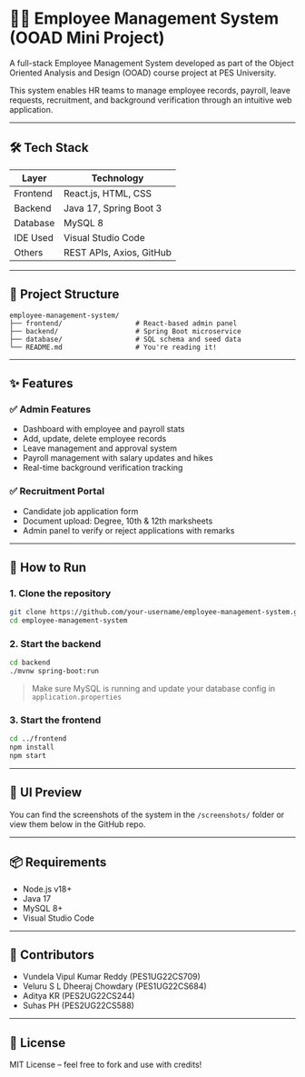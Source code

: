 
# 🧑‍💼 Employee Management System (OOAD Mini Project)

A full-stack Employee Management System developed as part of the Object Oriented Analysis and Design (OOAD) course project at PES University.

This system enables HR teams to manage employee records, payroll, leave requests, recruitment, and background verification through an intuitive web application.

---

## 🛠️ Tech Stack

| Layer        | Technology               |
|--------------|---------------------------|
| Frontend     | React.js, HTML, CSS       |
| Backend      | Java 17, Spring Boot 3    |
| Database     | MySQL 8                   |
| IDE Used     | Visual Studio Code        |
| Others       | REST APIs, Axios, GitHub  |

---

## 📁 Project Structure

```
employee-management-system/
├── frontend/                  # React-based admin panel
├── backend/                   # Spring Boot microservice
├── database/                  # SQL schema and seed data
└── README.md                  # You're reading it!
```

---

## ✨ Features

### ✅ Admin Features
- Dashboard with employee and payroll stats
- Add, update, delete employee records
- Leave management and approval system
- Payroll management with salary updates and hikes
- Real-time background verification tracking

### ✅ Recruitment Portal
- Candidate job application form
- Document upload: Degree, 10th & 12th marksheets
- Admin panel to verify or reject applications with remarks

---

## 🚀 How to Run

### 1. Clone the repository

```bash
git clone https://github.com/your-username/employee-management-system.git
cd employee-management-system
```

### 2. Start the backend

```bash
cd backend
./mvnw spring-boot:run
```

> Make sure MySQL is running and update your database config in `application.properties`

### 3. Start the frontend

```bash
cd ../frontend
npm install
npm start
```

---

## 📸 UI Preview

You can find the screenshots of the system in the `/screenshots/` folder or view them below in the GitHub repo.

---

## 📦 Requirements

- Node.js v18+
- Java 17
- MySQL 8+
- Visual Studio Code

---

## 🤝 Contributors

- Vundela Vipul Kumar Reddy (PES1UG22CS709)  
- Veluru S L Dheeraj Chowdary (PES1UG22CS684)  
- Aditya KR (PES2UG22CS244)  
- Suhas PH (PES2UG22CS588)

---

## 📜 License

MIT License – feel free to fork and use with credits!

